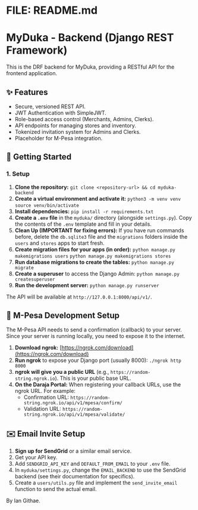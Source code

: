 # FILE: README.md 

# MyDuka - Backend (Django REST Framework)

This is the DRF backend for MyDuka, providing a RESTful API for the frontend application.

## ✨ Features

* Secure, versioned REST API.
* JWT Authentication with SimpleJWT.
* Role-based access control (Merchants, Admins, Clerks).
* API endpoints for managing stores and inventory.
* Tokenized invitation system for Admins and Clerks.
* Placeholder for M-Pesa integration.

## 🚀 Getting Started

### 1. Setup

1.  **Clone the repository:**
    `git clone <repository-url> && cd myduka-backend`
2.  **Create a virtual environment and activate it:**
    `python3 -m venv venv`
    `source venv/bin/activate`
3.  **Install dependencies:**
    `pip install -r requirements.txt`
4.  **Create a `.env` file** in the `myduka/` directory (alongside `settings.py`). Copy the contents of the `.env` template and fill in your details.
5.  **Clean Up (IMPORTANT for fixing errors):** If you have run commands before, delete the `db.sqlite3` file and the `migrations` folders inside the `users` and `stores` apps to start fresh.
6.  **Create migration files for your apps (in order):**
    `python manage.py makemigrations users`
    `python manage.py makemigrations stores`
7.  **Run database migrations to create the tables:**
    `python manage.py migrate`
8.  **Create a superuser** to access the Django Admin:
    `python manage.py createsuperuser`
9.  **Run the development server:**
    `python manage.py runserver`

The API will be available at `http://127.0.0.1:8000/api/v1/`.

## 🔧 M-Pesa Development Setup

The M-Pesa API needs to send a confirmation (callback) to your server. Since your server is running locally, you need to expose it to the internet.

1.  **Download ngrok:** [https://ngrok.com/download](https://ngrok.com/download)
2.  **Run ngrok** to expose your Django port (usually 8000):
    `./ngrok http 8000`
3.  **ngrok will give you a public URL** (e.g., `https://random-string.ngrok.io`). This is your public base URL.
4.  **On the Daraja Portal:** When registering your callback URLs, use the ngrok URL. For example:
    * Confirmation URL: `https://random-string.ngrok.io/api/v1/mpesa/confirm/`
    * Validation URL: `https://random-string.ngrok.io/api/v1/mpesa/validate/`

## ✉️ Email Invite Setup

1.  **Sign up for SendGrid** or a similar email service.
2.  Get your API key.
3.  Add `SENDGRID_API_KEY` and `DEFAULT_FROM_EMAIL` to your `.env` file.
4.  In `myduka/settings.py`, change the `EMAIL_BACKEND` to use the SendGrid backend (see their documentation for specifics).
5.  Create a `users/utils.py` file and implement the `send_invite_email` function to send the actual email.

By Ian Githae.
